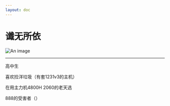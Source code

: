 ```yaml
---
layout: doc
---
```

# 谶无所依
![An image](http://q1.qlogo.cn/g?b=qq&nk=78195830&s=160)
_________________
高中生

喜欢捡洋垃圾（有套1231v3的主机）

在用主力机4800H 2060的老天选

888的受害者（）
